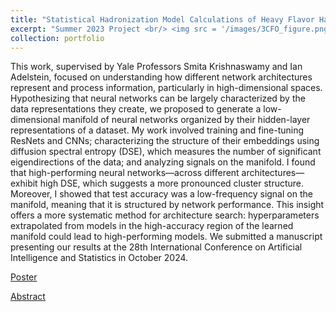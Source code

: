 ```yaml
---
title: "Statistical Hadronization Model Calculations of Heavy Flavor Hadron Production in Relativistic Heavy-Ion Collisions at RHIC and the LHC"
excerpt: "Summer 2023 Project <br/> <img src = '/images/3CFO_figure.png'>"
collection: portfolio
---
```


This work, supervised by Yale Professors Smita Krishnaswamy and Ian Adelstein, focused on understanding how different network architectures represent and process information, particularly in high-dimensional spaces. Hypothesizing that neural networks can be largely characterized by the data representations they create, we proposed to generate a low-dimensional manifold of neural networks organized by their hidden-layer representations of a dataset. My work involved training and fine-tuning ResNets and CNNs; characterizing the structure of their embeddings using diffusion spectral entropy (DSE), which measures the number of significant eigendirections of the data; and analyzing signals on the manifold. I found that high-performing neural networks—across different architectures—exhibit high DSE, which suggests a more pronounced cluster structure. Moreover, I showed that test accuracy was a low-frequency signal on the manifold, meaning that it is structured by network performance. This insight offers a more systematic method for architecture search: hyperparameters extrapolated from models in the high-accuracy region of the learned manifold could lead to high-performing models. We submitted a manuscript presenting our results at the 28th International Conference on Artificial Intelligence and Statistics in October 2024.

<a href='https://indico.cern.ch/event/1139644/contributions/5490409/'>Poster</a>

<a href='https://meetings.aps.org/Meeting/DNP24/Session/K03.8'>Abstract</a>
